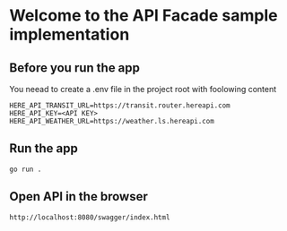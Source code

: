 # Welcome to the API Facade sample implementation

## Before you run the app

You neead to create a .env file in the project root with foolowing content
```
HERE_API_TRANSIT_URL=https://transit.router.hereapi.com
HERE_API_KEY=<API KEY>
HERE_API_WEATHER_URL=https://weather.ls.hereapi.com
```


## Run the app

```
go run .
```


## Open API in the browser
```
http://localhost:8080/swagger/index.html
```